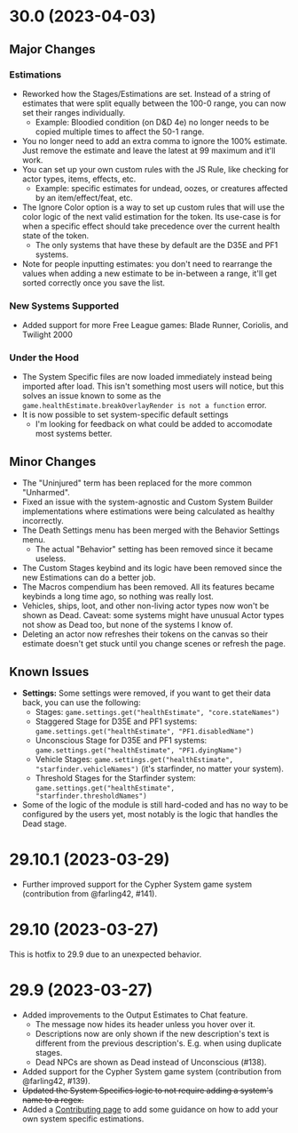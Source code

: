 # 30.0 (2023-04-03)

## Major Changes
### Estimations
- Reworked how the Stages/Estimations are set. Instead of a string of estimates that were split equally between the 100-0 range, you can now set their ranges individually.
  - Example: Bloodied condition (on D&D 4e) no longer needs to be copied multiple times to affect the 50-1 range.
- You no longer need to add an extra comma to ignore the 100% estimate. Just remove the estimate and leave the latest at 99 maximum and it'll work.
- You can set up your own custom rules with the JS Rule, like checking for actor types, items, effects, etc.
  - Example: specific estimates for undead, oozes, or creatures affected by an item/effect/feat, etc.
- The Ignore Color option is a way to set up custom rules that will use the color logic of the next valid estimation for the token. Its use-case is for when a specific effect should take precedence over the current health state of the token.
  - The only systems that have these by default are the D35E and PF1 systems.
- Note for people inputting estimates: you don't need to rearrange the values when adding a new estimate to be in-between a range, it'll get sorted correctly once you save the list.

### New Systems Supported
- Added support for more Free League games: Blade Runner, Coriolis, and Twilight 2000

### Under the Hood
- The System Specific files are now loaded immediately instead being imported after load. This isn't something most users will notice, but this solves an issue known to some as the `game.healthEstimate.breakOverlayRender is not a function` error.
- It is now possible to set system-specific default settings
  - I'm looking for feedback on what could be added to accomodate most systems better.

## Minor Changes
- The "Uninjured" term has been replaced for the more common "Unharmed".
- Fixed an issue with the system-agnostic and Custom System Builder implementations where estimations were being calculated as healthy incorrectly.
- The Death Settings menu has been merged with the Behavior Settings menu.
  - The actual "Behavior" setting has been removed since it became useless.
- The Custom Stages keybind and its logic have been removed since the new Estimations can do a better job.
- The Macros compendium has been removed. All its features became keybinds a long time ago, so nothing was really lost.
- Vehicles, ships, loot, and other non-living actor types now won't be shown as Dead. Caveat: some systems might have unusual Actor types not show as Dead too, but none of the systems I know of.
- Deleting an actor now refreshes their tokens on the canvas so their estimate doesn't get stuck until you change scenes or refresh the page.

## Known Issues
- **Settings:** Some settings were removed, if you want to get their data back, you can use the following:
  - Stages: `game.settings.get("healthEstimate", "core.stateNames")`
  - Staggered Stage for D35E and PF1 systems: `game.settings.get("healthEstimate", "PF1.disabledName")`
  - Unconscious Stage for D35E and PF1 systems: `game.settings.get("healthEstimate", "PF1.dyingName")`
  - Vehicle Stages: `game.settings.get("healthEstimate", "starfinder.vehicleNames")` (it's starfinder, no matter your system).
  - Threshold Stages for the Starfinder system: `game.settings.get("healthEstimate", "starfinder.thresholdNames")`
- Some of the logic of the module is still hard-coded and has no way to be configured by the users yet, most notably is the logic that handles the Dead stage.

# 29.10.1 (2023-03-29)
- Further improved support for the Cypher System game system (contribution from @farling42, #141).

# 29.10 (2023-03-27)
This is hotfix to 29.9 due to an unexpected behavior.

# 29.9 (2023-03-27)
- Added improvements to the Output Estimates to Chat feature.
  - The message now hides its header unless you hover over it.
  - Descriptions now are only shown if the new description's text is different from the previous description's. E.g. when using duplicate stages.
  - Dead NPCs are shown as Dead instead of Unconscious (#138).
- Added support for the Cypher System game system (contribution from @farling42, #139).
- ~~Updated the System Specifics logic to not require adding a system's name to a regex.~~
- Added a [Contributing page](https://github.com/mclemente/healthEstimate/blob/master/CONTRIBUTING.md) to add some guidance on how to add your own system specific estimations.